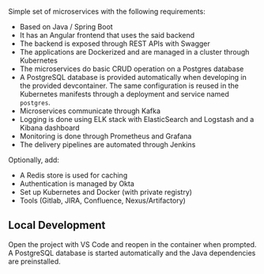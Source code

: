 Simple set of microservices with the following requirements:

- Based on Java / Spring Boot
- It has an Angular frontend that uses the said backend
- The backend is exposed through REST APIs with Swagger
- The applications are Dockerized and are managed in a cluster through Kubernetes
- The microservices do basic CRUD operation on a Postgres database
- A PostgreSQL database is provided automatically when developing in the
  provided devcontainer. The same configuration is reused in the Kubernetes
  manifests through a deployment and service named `postgres`.
- Microservices communicate through Kafka
- Logging is done using ELK stack with ElasticSearch and Logstash and a Kibana dashboard
- Monitoring is done through Prometheus and Grafana
- The delivery pipelines are automated through Jenkins

Optionally, add:
- A Redis store is used for caching
- Authentication is managed by Okta
- Set up Kubernetes and Docker (with private registry)
- Tools (Gitlab, JIRA, Confluence, Nexus/Artifactory)

## Local Development

Open the project with VS Code and reopen in the container when prompted. A PostgreSQL database is started automatically and the Java dependencies are preinstalled.
